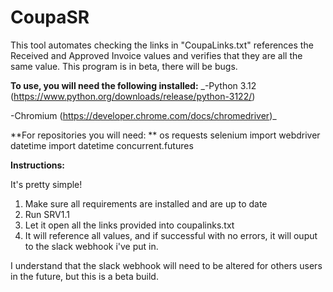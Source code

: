 # CoupaSR
This tool automates checking the links in "CoupaLinks.txt" references the Received and Approved Invoice values and verifies that they are all the same value. This program is in beta, there will be bugs.

**To use, you will need the following installed:**
_-Python 3.12 (https://www.python.org/downloads/release/python-3122/)

-Chromium (https://developer.chrome.com/docs/chromedriver)_

**For repositories you will need: **
os
requests
selenium import webdriver
datetime import datetime
concurrent.futures

**Instructions:**

It's pretty simple!
1) Make sure all requirements are installed and are up to date
2) Run SRV1.1
3) Let it open all the links provided into coupalinks.txt
4) It will reference all values, and if successful with no errors, it will ouput to the slack webhook i've put in.

I understand that the slack webhook will need to be altered for others users in the future, but this is a beta build.
